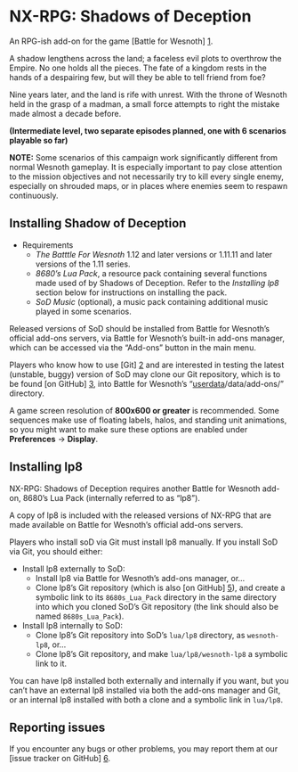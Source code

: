 NX-RPG: Shadows of Deception
================================================================================

An RPG-ish add-on for the game [Battle for Wesnoth] [1].

[1]: <https://www.wesnoth.org>

A shadow lengthens across the land; a faceless evil plots to overthrow the
Empire. No one holds all the pieces. The fate of a kingdom rests in the hands
of a despairing few, but will they be able to tell friend from foe?

Nine years later, and the land is rife with unrest. With the throne of Wesnoth
held in the grasp of a madman, a small force attempts to right the mistake made
almost a decade before.

**(Intermediate level, two separate episodes planned, one with 6 scenarios 
playable so far)**

**NOTE:** Some scenarios of this campaign work significantly different from
normal Wesnoth gameplay. It is especially important to pay close attention to
the mission objectives and not necessarily try to kill every single enemy,
especially on shrouded maps, or in places where enemies seem to respawn
continuously. 

Installing Shadow of Deception
--------------------------------------------------------------------------------

 * Requirements
   * *The Batttle For Wesnoth* 1.12 and later versions or 1.11.11 and later
      versions of the 1.11 series.
   * *8680’s Lua Pack*, a resource pack containing several functions made used
     of by Shadows of Deception. Refer to the *Installing lp8* section below for
     instructions on installing the pack.
   * *SoD Music* (optional), a music pack containing additional music played in
     some scenarios.

Released versions of SoD should be installed from Battle for Wesnoth’s official
add-ons servers, via Battle for Wesnoth’s built-in add-ons manager, which can
be accessed via the “Add-ons” button in the main menu.

Players who know how to use [Git] [2] and are interested in testing the latest
(unstable, buggy) version of SoD may clone our Git repository, which is to be
found [on GitHub] [3], into Battle for Wesnoth’s “[userdata][4]/data/add-ons/”
directory.

[2]: <http://www.git-scm.com>
[3]: <https://github.com/Vultraz/NX-RPG>
[4]: <http://wiki.wesnoth.org/EditingWesnoth#The_user_data_directory>

A game screen resolution of **800x600 or greater** is recommended. Some
sequences make use of floating labels, halos, and standing unit animations, so
you might want to make sure these options are enabled under
**Preferences** → **Display**.

Installing lp8
--------------------------------------------------------------------------------
NX-RPG: Shadows of Deception requires another Battle for Wesnoth add-on,
8680’s Lua Pack (internally referred to as “lp8”).

A copy of lp8 is included with the released versions of NX-RPG that are made
available on Battle for Wesnoth’s official add-ons servers.

Players who install soD via Git must install lp8 manually. If you install SoD
via Git, you should either:

* Install lp8 externally to SoD:
  * Install lp8 via Battle for Wesnoth’s add-ons manager, or…
  * Clone lp8’s Git repository (which is also [on GitHub] [5]), and create a
    symbolic link to its `8680s_Lua_Pack` directory in the same directory into
    which you cloned SoD’s Git repository (the link should also be named
    `8680s_Lua_Pack`).
* Install lp8 internally to SoD:
  * Clone lp8’s Git repository into SoD’s `lua/lp8` directory, as
    `wesnoth-lp8`, or…
  * Clone lp8’s Git repository, and make `lua/lp8/wesnoth-lp8` a symbolic link
    to it.

You can have lp8 installed both externally and internally if you want, but you
can’t have an external lp8 installed via both the add-ons manager and Git, or
an internal lp8 installed with both a clone and a symbolic link in `lua/lp8`.

[5]: <https://github.com/8573/wesnoth-lp8>


Reporting issues
--------------------------------------------------------------------------------
If you encounter any bugs or other problems, you may report them at our [issue
tracker on GitHub] [6].

[6]: <https://github.com/Vultraz/NX-RPG/issues>
